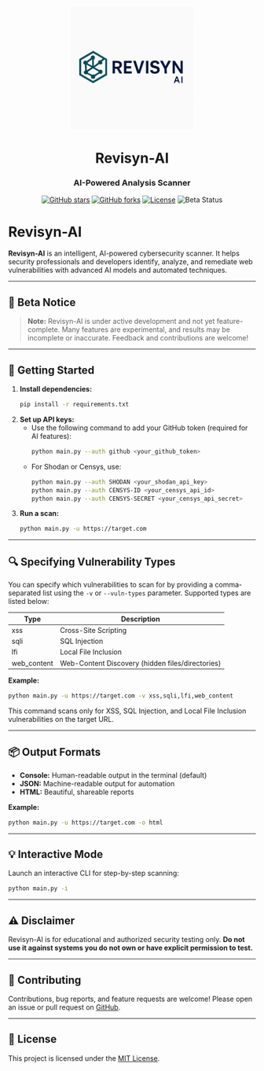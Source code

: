 <p align="center">
  <img src="images/logo.png" alt="Revisyn-AI Logo" width="250" />
</p>

<h1 align="center">Revisyn-AI</h1>
<h3 align="center">AI-Powered Analysis Scanner</h3>

<p align="center">
  <a href="https://github.com/awiones/Revisyn-Ai"><img src="https://img.shields.io/github/stars/awiones/Revisyn-Ai?style=flat-square" alt="GitHub stars"></a>
  <a href="https://github.com/awiones/Revisyn-Ai"><img src="https://img.shields.io/github/forks/awiones/Revisyn-Ai?style=flat-square" alt="GitHub forks"></a>
  <a href="https://github.com/awiones/Revisyn-Ai/blob/main/LICENSE"><img src="https://img.shields.io/github/license/awiones/Revisyn-Ai?style=flat-square" alt="License"></a>
  <img src="https://img.shields.io/badge/status-beta-yellow?style=flat-square" alt="Beta Status">
</p>

# Revisyn-AI

**Revisyn-AI** is an intelligent, AI-powered cybersecurity scanner. It helps security professionals and developers identify, analyze, and remediate web vulnerabilities with advanced AI models and automated techniques.

---

## 🚧 Beta Notice

> **Note:** Revisyn-AI is under active development and not yet feature-complete. Many features are experimental, and results may be incomplete or inaccurate. Feedback and contributions are welcome!

---

## 🚀 Getting Started

1. **Install dependencies:**
   ```bash
   pip install -r requirements.txt
   ```
2. **Set up API keys:**
   - Use the following command to add your GitHub token (required for AI features):
     ```bash
     python main.py --auth github <your_github_token>
     ```
   - For Shodan or Censys, use:
     ```bash
     python main.py --auth SHODAN <your_shodan_api_key>
     python main.py --auth CENSYS-ID <your_censys_api_id>
     python main.py --auth CENSYS-SECRET <your_censys_api_secret>
     ```
3. **Run a scan:**
   ```bash
   python main.py -u https://target.com
   ```

---

## 🔍 Specifying Vulnerability Types

You can specify which vulnerabilities to scan for by providing a comma-separated list using the `-v` or `--vuln-types` parameter. Supported types are listed below:

| Type        | Description                                      |
| ----------- | ------------------------------------------------ |
| xss         | Cross-Site Scripting                             |
| sqli        | SQL Injection                                    |
| lfi         | Local File Inclusion                             |
| web_content | Web-Content Discovery (hidden files/directories) |

**Example:**

```bash
python main.py -u https://target.com -v xss,sqli,lfi,web_content
```

This command scans only for XSS, SQL Injection, and Local File Inclusion vulnerabilities on the target URL.

---

## 📦 Output Formats

- **Console:** Human-readable output in the terminal (default)
- **JSON:** Machine-readable output for automation
- **HTML:** Beautiful, shareable reports

**Example:**

```bash
python main.py -u https://target.com -o html
```

---

## 💡 Interactive Mode

Launch an interactive CLI for step-by-step scanning:

```bash
python main.py -i
```

---

## ⚠️ Disclaimer

Revisyn-AI is for educational and authorized security testing only. **Do not use it against systems you do not own or have explicit permission to test.**

---

## 🤝 Contributing

Contributions, bug reports, and feature requests are welcome! Please open an issue or pull request on [GitHub](https://github.com/awiones/Revisyn-Ai).

---

## 📄 License

This project is licensed under the [MIT License](LICENSE).
